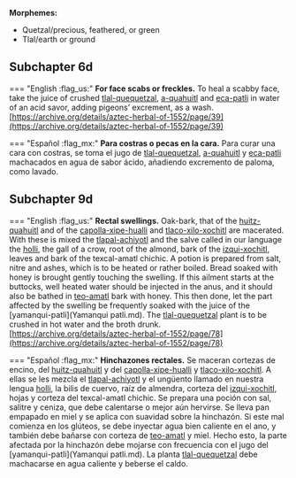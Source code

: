
**Morphemes:**

- Quetzal/precious, feathered, or green
- Tlal/earth or ground

## Subchapter 6d  

=== "English :flag_us:"
    **For face scabs or freckles.** To heal a scabby face, take the juice of crushed [tlal-quequetzal](Tlal-quequetzal.md), [a-quahuitl](A-quahuitl.md) and [eca-patli](Eca-patli.md) in water of an acid savor, adding pigeons’ excrement, as a wash.  
    [https://archive.org/details/aztec-herbal-of-1552/page/39](https://archive.org/details/aztec-herbal-of-1552/page/39)  


=== "Español :flag_mx:"
    **Para costras o pecas en la cara.** Para curar una cara con costras, se toma el jugo de [tlal-quequetzal](Tlal-quequetzal.md), [a-quahuitl](A-quahuitl.md) y [eca-patli](Eca-patli.md) machacados en agua de sabor ácido, añadiendo excremento de paloma, como lavado.  

## Subchapter 9d  

=== "English :flag_us:"
    **Rectal swellings.** Oak-bark, that of the [huitz-quahuitl](Huitz-quahuitl.md) and of the [capolla-xipe-hualli](Capolla-xipehualli.md) and [tlaco-xilo-xochitl](Tlaco-xilo-xochitl.md) are macerated. With these is mixed the [tlapal-achiyotl](Tlapal-achiyotl.md) and the salve called in our language the [holli](Holli.md), the gall of a crow, root of the almond, bark of the [izqui-xochitl](Izqui-xochitl.md), leaves and bark of the texcal-amatl chichic. A potion is prepared from salt, nitre and ashes, which is to be heated or rather boiled. Bread soaked with honey is brought gently touching the swelling. If this ailment starts at the buttocks, well heated water should be injected in the anus, and it should also be bathed in [teo-amatl](Teo-amatl.md) bark with honey. This then done, let the part affected by the swelling be frequently soaked with the juice of the [yamanqui-patli](Yamanqui patli.md). The [tlal-quequetzal](Tlal-quequetzal.md) plant is to be crushed in hot water and the broth drunk.  
    [https://archive.org/details/aztec-herbal-of-1552/page/78](https://archive.org/details/aztec-herbal-of-1552/page/78)  


=== "Español :flag_mx:"
    **Hinchazones rectales.** Se maceran cortezas de encino, del [huitz-quahuitl](Huitz-quahuitl.md) y del [capolla-xipe-hualli](Capolla-xipehualli.md) y [tlaco-xilo-xochitl](Tlaco-xilo-xochitl.md). A ellas se les mezcla el [tlapal-achiyotl](Tlapal-achiyotl.md) y el ungüento llamado en nuestra lengua [holli](Holli.md), la bilis de cuervo, raíz de almendra, corteza del [izqui-xochitl](Izqui-xochitl.md), hojas y corteza del texcal-amatl chichic. Se prepara una poción con sal, salitre y ceniza, que debe calentarse o mejor aún hervirse. Se lleva pan empapado en miel y se aplica con suavidad sobre la hinchazón. Si este mal comienza en los glúteos, se debe inyectar agua bien caliente en el ano, y también debe bañarse con corteza de [teo-amatl](Teo-amatl.md) y miel. Hecho esto, la parte afectada por la hinchazón debe mojarse con frecuencia con el jugo del [yamanqui-patli](Yamanqui patli.md). La planta [tlal-quequetzal](Tlal-quequetzal.md) debe machacarse en agua caliente y beberse el caldo.  

